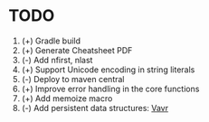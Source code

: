 # TODO

1. (+) Gradle build
1. (+) Generate Cheatsheet PDF
1. (-) Add nfirst, nlast
1. (+) Support Unicode encoding in string literals
1. (-) Deploy to maven central
1. (+) Improve error handling in the core functions
1. (+) Add memoize macro
1. (-) Add persistent data structures: [Vavr](https://github.com/vavr-io/vavr)
